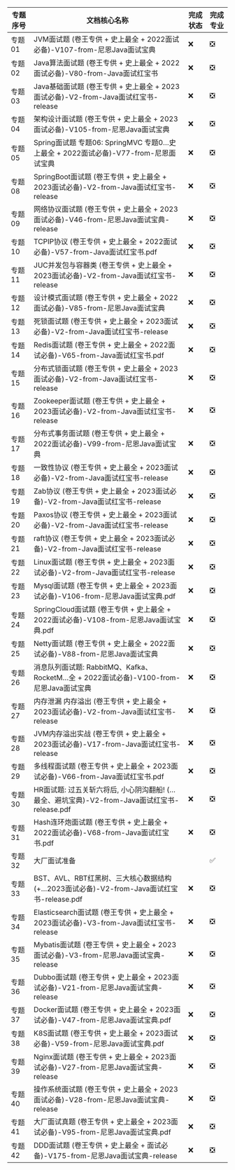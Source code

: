 | 专题序号 | 文档核心名称                | 完成状态 | 完成专业 |
|----------|-----------------------------|----------|----------|
| 专题01   | JVM面试题 (卷王专供 + 史上最全 + 2022面试必备)-V107-from-尼恩Java面试宝典 | ❌        | ❎        |
| 专题02   | Java算法面试题 (卷王专供 + 史上最全 + 2022面试必备)-V80-from-Java面试红宝书 | ❌        | ❎        |
| 专题03   | Java基础面试题 (卷王专供 + 史上最全 + 2023面试必备)-V2-from-Java面试红宝书-release | ❌        | ❎        |
| 专题04   | 架构设计面试题 (卷王专供 + 史上最全 + 2023面试必备)-V105-from-尼恩Java面试宝典 | ❌        | ❎        |
| 专题05   | Spring面试题 专题06: SpringMVC 专题0…史上最全 + 2022面试必备)-V77-from-尼恩面试宝典 | ❌        | ❎        |
| 专题08   | SpringBoot面试题 (卷王专供 + 史上最全 + 2023面试必备)-V2-from-Java面试红宝书-release | ❌        | ❎        |
| 专题09   | 网络协议面试题 (卷王专供 + 史上最全 + 2023面试必备)-V46-from-尼恩Java面试宝典-release | ❌        | ❎        |
| 专题10   | TCPIP协议 (卷王专供 + 史上最全 + 2022面试必备)-V57-from-Java面试红宝书.pdf | ❌        | ❎        |
| 专题11   | JUC并发包与容器类 (卷王专供 + 史上最全 + 2023面试必备)-V2-from-Java面试红宝书-release | ❌        | ❎        |
| 专题12   | 设计模式面试题 (卷王专供 + 史上最全 + 2022面试必备)-V85-from-尼恩Java面试宝典 | ❌        | ❎        |
| 专题13   | 死锁面试题 (卷王专供 + 史上最全 + 2023面试必备)-V2-from-Java面试红宝书-release | ❌        | ❎        |
| 专题14   | Redis面试题 (卷王专供 + 史上最全 + 2022面试必备)-V65-from-Java面试红宝书.pdf | ❌        | ❎        |
| 专题15   | 分布式锁面试题 (卷王专供 + 史上最全 + 2023面试必备)-V2-from-Java面试红宝书-release | ❌        | ❎        |
| 专题16   | Zookeeper面试题 (卷王专供 + 史上最全 + 2023面试必备)-V2-from-Java面试红宝书-release | ❌        | ❎        |
| 专题17   | 分布式事务面试题 (卷王专供 + 史上最全 + 2022面试必备)-V99-from-尼恩Java面试宝典 | ❌        | ❎        |
| 专题18   | 一致性协议 (卷王专供 + 史上最全 + 2023面试必备)-V2-from-Java面试红宝书-release | ❌        | ❎        |
| 专题19   | Zab协议 (卷王专供 + 史上最全 + 2023面试必备)-V2-from-Java面试红宝书-release | ❌        | ❎        |
| 专题20   | Paxos协议 (卷王专供 + 史上最全 + 2023面试必备)-V2-from-Java面试红宝书-release | ❌        | ❎        |
| 专题21   | raft协议 (卷王专供 + 史上最全 + 2023面试必备)-V2-from-Java面试红宝书-release | ❌        | ❎        |
| 专题22   | Linux面试题 (卷王专供 + 史上最全 + 2023面试必备)-V2-from-Java面试红宝书-release | ❌        | ❎        |
| 专题23   | Mysql面试题 (卷王专供 + 史上最全 + 2023面试必备)-V106-from-尼恩Java面试宝典.pdf | ❌        | ❎        |
| 专题24   | SpringCloud面试题 (卷王专供 + 史上最全 + 2022面试必备)-V108-from-尼恩Java面试宝典.pdf | ❌        | ❎        |
| 专题25   | Netty面试题 (卷王专供 + 史上最全 + 2022面试必备)-V88-from-尼恩Java面试宝典 | ❌        | ❎        |
| 专题26   | 消息队列面试题: RabbitMQ、Kafka、RocketM…全 + 2022面试必备)-V100-from-尼恩Java面试宝典 | ❌        | ❎        |
| 专题27   | 内存泄漏 内存溢出 (卷王专供 + 史上最全 + 2023面试必备)-V2-from-Java面试红宝书-release | ❌        | ❎        |
| 专题28   | JVM内存溢出实战 (卷王专供 + 史上最全 + 2023面试必备)-V17-from-Java面试红宝书-release | ❌        | ❎        |
| 专题29   | 多线程面试题 (卷王专供 + 史上最全 + 2023面试必备)-V66-from-Java面试红宝书.pdf | ❌        | ❎        |
| 专题30   | HR面试题: 过五关斩六将后, 小心阴沟翻船! (…最全、避坑宝典)-V2-from-Java面试红宝书-release.pdf | ❌        | ❎        |
| 专题31   | Hash连环炮面试题 (卷王专供 + 史上最全 + 2022面试必备)-V68-from-Java面试红宝书.pdf | ❌        | ❎        |
| 专题32   | 大厂面试准备 |         | ✅        | 
| 专题33   | BST、AVL、RBT红黑树、三大核心数据结构 (+…2023面试必备)-V2-from-Java面试红宝书-release.pdf | ❌        | ❎        |
| 专题34   | Elasticsearch面试题 (卷王专供 + 史上最全 + 2023面试必备)-V3-from-Java面试红宝书-release | ❌        | ❎        |
| 专题35   | Mybatis面试题 (卷王专供 + 史上最全 + 2023面试必备)-V3-from-尼恩Java面试宝典-release | ❌        | ❎        |
| 专题36   | Dubbo面试题 (卷王专供 + 史上最全 + 2023面试必备)-V21-from-尼恩Java面试宝典-release | ❌        | ❎        |
| 专题37   | Docker面试题 (卷王专供 + 史上最全 + 2023面试必备)-V47-from-尼恩Java面试宝典.pdf | ❌        | ❎        |
| 专题38   | K8S面试题 (卷王专供 + 史上最全 + 2023面试必备)-V59-from-尼恩Java面试宝典.pdf | ❌        | ❎        |
| 专题39   | Nginx面试题 (卷王专供 + 史上最全 + 2023面试必备)-V27-from-尼恩Java面试宝典-release | ❌        | ❎        |
| 专题40   | 操作系统面试题 (卷王专供 + 史上最全 + 2023面试必备)-V28-from-尼恩Java面试宝典-release | ❌        | ❎        |
| 专题41   | 大厂面试真题 (卷王专供 + 史上最全 + 2023面试必备)-V95-from-尼恩Java面试宝典.pdf | ❌        | ❎        |
| 专题42   | DDD面试题 (卷王专供 + 史上最全 + 面试必备)-V175-from-尼恩Java面试宝典-release | ❌        | ❎        | 
